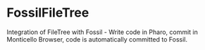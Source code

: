 # FossilFileTree
Integration of FileTree with Fossil - Write code in Pharo, commit in Monticello
Browser, code is automatically committed to Fossil.


